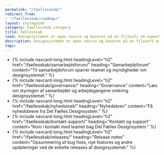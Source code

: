 ```yaml
---
permalink: "/faellesskab/"
redirect_from:
- "/faellesskab/roadmap/"
layout: styleguide
category: Faellesskab_category
title: Fællesskab
lead: Designsystemet er open source og baseret på en filosofi om samarbejde. Både i forhold til samarbejde om kode og kodekvalitet, deling af brugerindsigter, samt direkte indflydelse på indholdet via Samarbejdsforum.
description: Designsystemet er open source og baseret på en filosofi om samarbejde. Læs her om, hvordan designsystemet udvikles.
tags:
---
```


<ul class="card-row mt-8">
    <li>
        {% include navcard-long.html headingLevel="h2"
        href="/faellesskab/samarbejdsforum/"
        heading="Samarbejdsforum" 
        content="Til samarbejdsforum sparrer teamet og myndigheder om designsystemet." 
        %}
    </li>
    <li>
        {% include navcard-long.html headingLevel="h2"
        href="/faellesskab/governance/"
        heading="Governance" 
        content="Læs om styringen af samarbejdet og arbejdsgangene omkring designsystemet." 
        %}
    </li>
    <li>
        {% include navcard-long.html headingLevel="h2"
        href="/faellesskab/nyhedsmail/"
        heading="Nyhedsbrev" 
        content="Få nyhedsbreve fra Det Fælles Designsystem." 
        %}
    </li>
    <li>
        {% include navcard-long.html headingLevel="h2"
        href="/faellesskab/kontakt-support/"
        heading="Kontakt og support" 
        content="Kom i kontakt med teamet bag Det Fælles Designsystem." 
        %}
    </li>
    <li>
        {% include navcard-long.html headingLevel="h2"
        href="/faellesskab/releases/"
        heading="Release notes" 
        content="Opsummering af bug fixes, nye features og andre opdateringer ved de enkelte releases af designsystemet." 
        %}
    </li>
</ul>